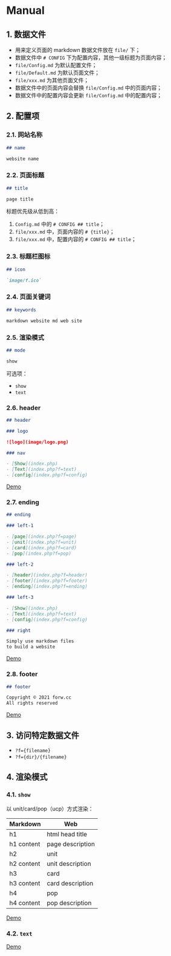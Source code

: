 # Manual

## 1. 数据文件

- 用来定义页面的 markdown 数据文件放在 `file/` 下；
- 数据文件中 `# CONFIG` 下为配置内容，其他一级标题为页面内容；
- `file/Config.md` 为默认配置文件；
- `file/Default.md` 为默认页面文件；
- `file/xxx.md` 为其他页面文件；
- 数据文件中的页面内容会替换 `file/Config.md` 中的页面内容；
- 数据文件中的配置内容会更新 `file/Config.md` 中的配置内容；

## 2. 配置项

### 2.1. 网站名称

```markdown
## name

website name
```

### 2.2. 页面标题

```markdown
## title

page title
```

标题优先级从低到高：

1. `Config.md` 中的 `# CONFIG ## title`；
1. `file/xxx.md` 中，页面内容的 `# {title}`；
1. `file/xxx.md` 中，配置内容的 `# CONFIG ## title`；

### 2.3. 标题栏图标

```markdown
## icon

`image/f.ico`
```

### 2.4. 页面关键词

```markdown
## keywords

markdown website md web site
```

### 2.5. 渲染模式

```markdown
## mode

show
```

可选项：

- `show`
- `text`

### 2.6. header

```markdown
## header

### logo

![logo](image/logo.png)

### nav

- [Show](index.php)
- [Text](index.php?f=text)
- [config](index.php?f=config)
```

[Demo](http://forw.cc/markdown-website/demo/?f=header)

### 2.7. ending

```markdown
## ending

### left-1

- [page](index.php?f=page)
- [unit](index.php?f=unit)
- [card](index.php?f=card)
- [pop](index.php?f=pop)

### left-2

- [header](index.php?f=header)
- [footer](index.php?f=footer)
- [ending](index.php?f=ending)

### left-3

- [Show](index.php)
- [Text](index.php?f=text)
- [config](index.php?f=config)

### right

Simply use markdown files  
to build a website
```

[Demo](http://forw.cc/markdown-website/demo/?f=ending)

### 2.8. footer

```markdown
## footer

Copyright © 2021 forw.cc  
All rights reserved
```

[Demo](http://forw.cc/markdown-website/demo/?f=footer)

## 3. 访问特定数据文件

- `?f={filename}`
- `?f={dir}/{filename}`

## 4. 渲染模式

### 4.1. `show` 

以 unit/card/pop（ucp）方式渲染：

| Markdown   | Web              |
| ---------- | ---------------- |
| h1         | html head title  |
| h1 content | page description |
| h2         | unit             |
| h2 content | unit description |
| h3         | card             |
| h3 content | card description |
| h4         | pop              |
| h4 content | pop description  |

[Demo](http://forw.cc/markdown-website/demo/)

### 4.2. `text`

[Demo](http://forw.cc/markdown-website/demo/?f=text)
